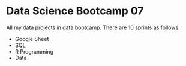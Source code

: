 # Data Science Bootcamp 07
All my data projects in data bootcamp. There are 10 sprints as follows: 
- Google Sheet
- SQL
- R Programming 
- Data 
